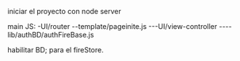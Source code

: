 
iniciar el proyecto con node server

main JS:
-UI/router
--template/pageinite.js
---UI/view-controller
----lib/authBD/authFireBase.js

habilitar BD; para el fireStore.